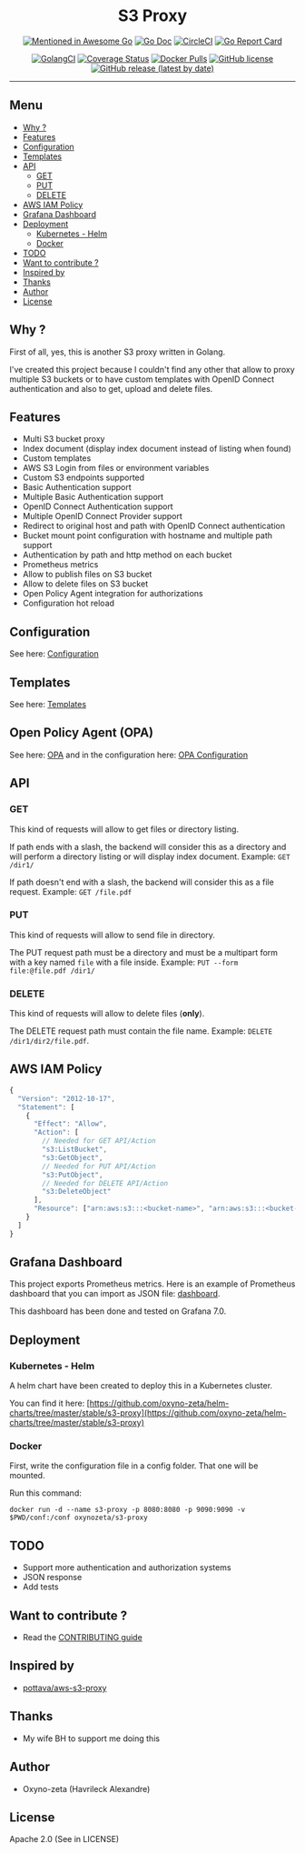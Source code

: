 <h1 align="center">S3 Proxy</h1>

<p align="center">
  <a href="https://github.com/avelino/awesome-go" rel="noopener noreferer" target="_blank"><img src="https://awesome.re/mentioned-badge.svg" alt="Mentioned in Awesome Go" /></a>
  <a href="http://godoc.org/github.com/oxyno-zeta/s3-proxy" rel="noopener noreferer" target="_blank"><img src="https://img.shields.io/badge/godoc-reference-blue.svg" alt="Go Doc" /></a>
  <a href="https://circleci.com/gh/oxyno-zeta/s3-proxy" rel="noopener noreferer" target="_blank"><img src="https://circleci.com/gh/oxyno-zeta/s3-proxy.svg?style=svg" alt="CircleCI" /></a>
  <a href="https://goreportcard.com/report/github.com/oxyno-zeta/s3-proxy" rel="noopener noreferer" target="_blank"><img src="https://goreportcard.com/badge/github.com/oxyno-zeta/s3-proxy" alt="Go Report Card" /></a>
</p>
<p align="center">
  <a href="https://golangci.com" rel="noopener noreferer" target="_blank"><img src="https://golangci.com/badges/github.com/oxyno-zeta/s3-proxy.svg" alt="GolangCI" /></a>
  <a href="https://coveralls.io/github/oxyno-zeta/s3-proxy?branch=master" rel="noopener noreferer" target="_blank"><img src="https://coveralls.io/repos/github/oxyno-zeta/s3-proxy/badge.svg?branch=master" alt="Coverage Status" /></a>
  <a href="https://hub.docker.com/r/oxynozeta/s3-proxy" rel="noopener noreferer" target="_blank"><img src="https://img.shields.io/docker/pulls/oxynozeta/s3-proxy.svg" alt="Docker Pulls" /></a>
  <a href="https://github.com/oxyno-zeta/s3-proxy/blob/master/LICENSE" rel="noopener noreferer" target="_blank"><img src="https://img.shields.io/github/license/oxyno-zeta/s3-proxy" alt="GitHub license" /></a>
  <a href="https://github.com/oxyno-zeta/s3-proxy/releases" rel="noopener noreferer" target="_blank"><img src="https://img.shields.io/github/v/release/oxyno-zeta/s3-proxy" alt="GitHub release (latest by date)" /></a>
</p>

---

## Menu

- [Why ?](#why-)
- [Features](#features)
- [Configuration](#configuration)
- [Templates](#templates)
- [API](#api)
  - [GET](#get)
  - [PUT](#put)
  - [DELETE](#delete)
- [AWS IAM Policy](#aws-iam-policy)
- [Grafana Dashboard](#grafana-dashboard)
- [Deployment](#deployment)
  - [Kubernetes - Helm](#kubernetes---helm)
  - [Docker](#docker)
- [TODO](#todo)
- [Want to contribute ?](#want-to-contribute-)
- [Inspired by](#inspired-by)
- [Thanks](#thanks)
- [Author](#author)
- [License](#license)

## Why ?

First of all, yes, this is another S3 proxy written in Golang.

I've created this project because I couldn't find any other that allow to proxy multiple S3 buckets or to have custom templates with OpenID Connect authentication and also to get, upload and delete files.

## Features

- Multi S3 bucket proxy
- Index document (display index document instead of listing when found)
- Custom templates
- AWS S3 Login from files or environment variables
- Custom S3 endpoints supported
- Basic Authentication support
- Multiple Basic Authentication support
- OpenID Connect Authentication support
- Multiple OpenID Connect Provider support
- Redirect to original host and path with OpenID Connect authentication
- Bucket mount point configuration with hostname and multiple path support
- Authentication by path and http method on each bucket
- Prometheus metrics
- Allow to publish files on S3 bucket
- Allow to delete files on S3 bucket
- Open Policy Agent integration for authorizations
- Configuration hot reload

## Configuration

See here: [Configuration](./docs/configuration.md)

## Templates

See here: [Templates](./docs/templates.md)

## Open Policy Agent (OPA)

See here: [OPA](./docs/opa.md) and in the configuration here: [OPA Configuration](./docs/configuration.md#opaserverauthorization)

## API

### GET

This kind of requests will allow to get files or directory listing.

If path ends with a slash, the backend will consider this as a directory and will perform a directory listing or will display index document.
Example: `GET /dir1/`

If path doesn't end with a slash, the backend will consider this as a file request. Example: `GET /file.pdf`

### PUT

This kind of requests will allow to send file in directory.

The PUT request path must be a directory and must be a multipart form with a key named `file` with a file inside.
Example: `PUT --form file:@file.pdf /dir1/`

### DELETE

This kind of requests will allow to delete files (**only**).

The DELETE request path must contain the file name. Example: `DELETE /dir1/dir2/file.pdf`.

## AWS IAM Policy

```js
{
  "Version": "2012-10-17",
  "Statement": [
    {
      "Effect": "Allow",
      "Action": [
        // Needed for GET API/Action
        "s3:ListBucket",
        "s3:GetObject",
        // Needed for PUT API/Action
        "s3:PutObject",
        // Needed for DELETE API/Action
        "s3:DeleteObject"
      ],
      "Resource": ["arn:aws:s3:::<bucket-name>", "arn:aws:s3:::<bucket-name>/*"]
    }
  ]
}
```

## Grafana Dashboard

This project exports Prometheus metrics. Here is an example of Prometheus dashboard that you can import as JSON file: [dashboard](docs/s3-proxy-dashboard.json).

This dashboard has been done and tested on Grafana 7.0.

## Deployment

### Kubernetes - Helm

A helm chart have been created to deploy this in a Kubernetes cluster.

You can find it here: [https://github.com/oxyno-zeta/helm-charts/tree/master/stable/s3-proxy](https://github.com/oxyno-zeta/helm-charts/tree/master/stable/s3-proxy)

### Docker

First, write the configuration file in a config folder. That one will be mounted.

Run this command:

```shell
docker run -d --name s3-proxy -p 8080:8080 -p 9090:9090 -v $PWD/conf:/conf oxynozeta/s3-proxy
```

## TODO

- Support more authentication and authorization systems
- JSON response
- Add tests

## Want to contribute ?

- Read the [CONTRIBUTING guide](./CONTRIBUTING.md)

## Inspired by

- [pottava/aws-s3-proxy](https://github.com/pottava/aws-s3-proxy)

## Thanks

- My wife BH to support me doing this

## Author

- Oxyno-zeta (Havrileck Alexandre)

## License

Apache 2.0 (See in LICENSE)
